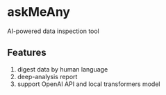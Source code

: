 # askMeAny
AI-powered data inspection tool

## Features
1. digest data by human language
2. deep-analysis report
3. support OpenAI API and local transformers model